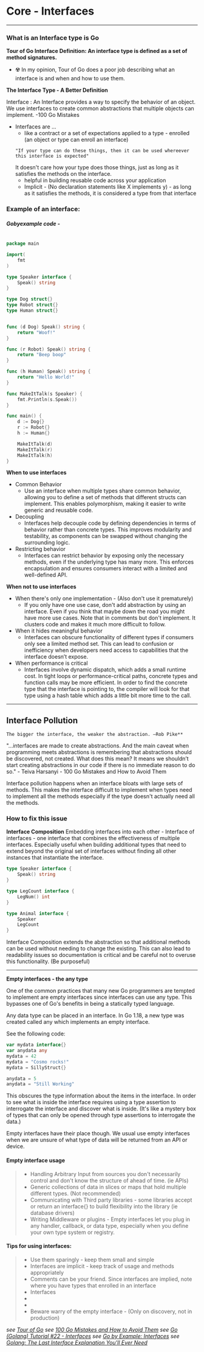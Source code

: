 # Core - Interfaces
---
### What is an Interface type is Go
**Tour of Go Interface Definition:  An interface type is defined as a set of method signatures.**
  - ☢️ In my opinion, Tour of Go does a poor job describing what an interface is and when and how to use them.

**The Interface Type - A Better Definition**

Interface
: An Interface provides a way to specify the behavior of an object. We use interfaces to create common abstractions that multiple objects can implement. -100 Go Mistakes

  - Interfaces are ...
    - like a contract or a set of expectations applied to a type - enrolled (an object or type can enroll an interface)
    ```
    "If your type can do these things, then it can be used whereever this interface is expected"
    ```
    It doesn't care how your type does those things, just as long as it satisfies the methods on the interface. 
    - helpful in building reusable code across your application
    - Implicit - (No declaration statements like X implements y) - as long as it satisfies the methods, it is considered a type from that interface      

### Example of an interface:

##### Gobyexample code - 
```go

package main

import(
    fmt 
)

type Speaker interface {
    Speak() string
}

type Dog struct{}
type Robot struct{}
type Human struct{}


func (d Dog) Speak() string {
    return "Woof!"
}

func (r Robot) Speak() string {
    return "Beep boop"
}

func (h Human) Speak() string {
    return "Hello World!"
}

func MakeItTalk(s Speaker) {
    fmt.Println(s.Speak())
}

func main() {
    d := Dog{}
    r := Robot{}
    h := Human{}

    MakeItTalk(d)
    MakeItTalk(r)
    MakeItTalk(h)
}
```

**When to use interfaces**
  - Common Behavior
    - Use an interface when multiple types share common behavior, allowing you to define a set of methods that different structs can implement. This enables polymorphism, making it easier to write generic and reusable code.
  - Decoupling
    - Interfaces help decouple code by defining dependencies in terms of behavior rather than concrete types. This improves modularity and testability, as components can be swapped without changing the surrounding logic.
  - Restricting behavior
    - Interfaces can restrict behavior by exposing only the necessary methods, even if the underlying type has many more. This enforces encapsulation and ensures consumers interact with a limited and well-defined API.

**When not to use interfaces**
  - When there's only one implementation - (Also don't use it prematurely)
    - If you only have one use case, don't add abstraction by using an interface.  Even if you think that maybe down the road you might have more use cases. Note that in comments but don't implement. It clusters code and makes it much more difficult to follow. 
  - When it hides meaningful behavior
    - Interfaces can obscure functionality of different types if consumers only see a limited method set. This can lead to confusion or inefficiency when developers need access to capabilities that the interface doesn’t expose.
  - When performance is critical
    - Interfaces involve dynamic dispatch, which adds a small runtime cost. In tight loops or performance-critical paths, concrete types and function calls may be more efficient. In order to find the concrete type that the interface is pointing to, the compiler will look for that type using a hash table which adds a little bit more time to the call. 

---

## Interface Pollution
```
The bigger the interface, the weaker the abstraction. —Rob Pike**
```
"...interfaces are made to create abstractions. And the main caveat when programming meets abstractions is remembering that abstractions should be discovered, not created. What does this mean? It means we shouldn’t start creating abstractions in our code if there is no immediate reason to do so." - Teiva Harsanyi - 100 Go Mistakes and How to Avoid Them

Interface pollution happens when an interface bloats with large sets of methods.  This makes the interface difficult to implement when types need to implement all the methods especially if the type doesn't actually need all the methods.  

### How to fix this issue
**Interface Composition**
Embedding interfaces into each other - Interface of interfaces - one interface that combines the effectiveness of multiple interfaces.  Especially useful when building additional types that need to extend beyond the original set of interfaces without finding all other instances that instantiate the interface.

```go
type Speaker interface {
    Speak() string
}

type LegCount interface {
    LegNum() int
}

type Animal interface {
    Speaker
    LegCount
}
```
Interface Composition extends the abstraction so that additional methods can be used without needing to change the existing.  This can also lead to readability issues so documentation is critical and be careful not to overuse this functionality. (Be purposeful)

---

**Empty interfaces - the any type**

One of the common practices that many new Go programmers are tempted to implement are empty interfaces since interfaces can use any type. This bypasses one of Go's benefits in being a statically typed language.  

Any data type can be placed in an interface.  In Go 1.18, a new type was created called any which implements an empty interface. 

See the following code:
```go
var mydata interface{}
var anydata any
mydata = 42
mydata = "Cosmo rocks!"
mydata = SillyStruct{}

anydata = 5
anydata = "Still Working"
```

This obscures the type information about the items in the interface. In order to see what is inside the interface requires using a type assertion to interrogate the interface and discover what is inside. (It's like a mystery box of types that can only be opened through type assertions to interrogate the data.)

Empty interfaces have their place though.  We usual use empty interfaces when we are unsure of what type of data will be returned from an API or device. 

#### Empty interface usage
> * Handling Arbitrary Input from sources you don't necessarily control and don't know the structure of ahead of time. (ie APIs)
> * Generic collections of data in slices or maps that hold multiple different types. (Not recommended)
> * Communicating with Third party libraries - some libraries accept or return an interface{} to build flexibility into the library (ie database drivers)
> * Writing Middleware or plugins - Empty interfaces let you plug in any handler, callback, or data type, especially when you define your own type system or registry.

#### Tips for using interfaces:
> * Use them sparingly - keep them small and simple
> * Interfaces are implicit - keep track of usage and methods appropriately
> * Comments can be your friend.  Since interfaces are implied, note where you have types that enrolled in an interface
> * Interfaces 
> * 
> * 
> * Beware warry of the empty interface - (Only on discovery, not in production)

_see [Tour of Go](https://go.dev/tour/methods/9)_
_see [100 Go Mistakes and How to Avoid Them](https://learning.oreilly.com/library/view/100-go-mistakes/9781617299599/OEBPS/Text/02.htm#heading_id_14)_
_see [Go (Golang) Tutorial #22 - Interfaces](https://www.youtube.com/watch?v=lbW-KVdIXaY)_
_see [Go by Example: Interfaces](https://gobyexample.com/interfaces)_
_see [Golang: The Last Interface Explanation You'll Ever Need](https://www.youtube.com/watch?v=SX1gT5A9H-U&t=738s)_
